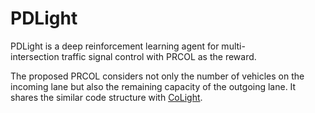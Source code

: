 # PDLight

PDLight is a deep reinforcement learning agent for multi-intersection traffic signal control with PRCOL as the reward.

The proposed PRCOL considers not only the number of vehicles on the incoming lane but also the remaining capacity of the outgoing lane. It shares the similar code structure with [CoLight](https://github.com/wingsweihua/colight).
